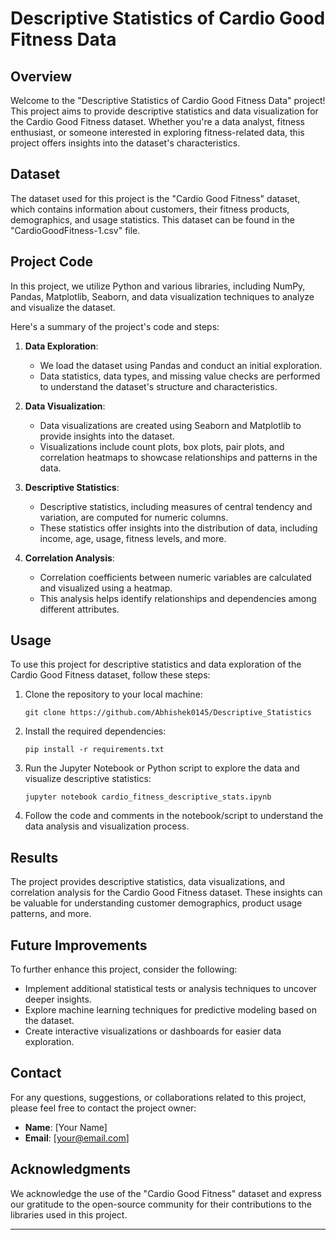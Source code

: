 # Descriptive Statistics of Cardio Good Fitness Data

## Overview

Welcome to the "Descriptive Statistics of Cardio Good Fitness Data" project! This project aims to provide descriptive statistics and data visualization for the Cardio Good Fitness dataset. Whether you're a data analyst, fitness enthusiast, or someone interested in exploring fitness-related data, this project offers insights into the dataset's characteristics.

## Dataset

The dataset used for this project is the "Cardio Good Fitness" dataset, which contains information about customers, their fitness products, demographics, and usage statistics. This dataset can be found in the "CardioGoodFitness-1.csv" file.

## Project Code

In this project, we utilize Python and various libraries, including NumPy, Pandas, Matplotlib, Seaborn, and data visualization techniques to analyze and visualize the dataset.

Here's a summary of the project's code and steps:

1. **Data Exploration**:
   - We load the dataset using Pandas and conduct an initial exploration.
   - Data statistics, data types, and missing value checks are performed to understand the dataset's structure and characteristics.

2. **Data Visualization**:
   - Data visualizations are created using Seaborn and Matplotlib to provide insights into the dataset.
   - Visualizations include count plots, box plots, pair plots, and correlation heatmaps to showcase relationships and patterns in the data.

3. **Descriptive Statistics**:
   - Descriptive statistics, including measures of central tendency and variation, are computed for numeric columns.
   - These statistics offer insights into the distribution of data, including income, age, usage, fitness levels, and more.

4. **Correlation Analysis**:
   - Correlation coefficients between numeric variables are calculated and visualized using a heatmap.
   - This analysis helps identify relationships and dependencies among different attributes.

## Usage

To use this project for descriptive statistics and data exploration of the Cardio Good Fitness dataset, follow these steps:

1. Clone the repository to your local machine:

   ```
   git clone https://github.com/Abhishek0145/Descriptive_Statistics
   ```

2. Install the required dependencies:

   ```
   pip install -r requirements.txt
   ```

3. Run the Jupyter Notebook or Python script to explore the data and visualize descriptive statistics:

   ```
   jupyter notebook cardio_fitness_descriptive_stats.ipynb
   ```

4. Follow the code and comments in the notebook/script to understand the data analysis and visualization process.

## Results

The project provides descriptive statistics, data visualizations, and correlation analysis for the Cardio Good Fitness dataset. These insights can be valuable for understanding customer demographics, product usage patterns, and more.

## Future Improvements

To further enhance this project, consider the following:

- Implement additional statistical tests or analysis techniques to uncover deeper insights.
- Explore machine learning techniques for predictive modeling based on the dataset.
- Create interactive visualizations or dashboards for easier data exploration.


## Contact

For any questions, suggestions, or collaborations related to this project, please feel free to contact the project owner:

- **Name**: [Your Name]
- **Email**: [your@email.com]

## Acknowledgments

We acknowledge the use of the "Cardio Good Fitness" dataset and express our gratitude to the open-source community for their contributions to the libraries used in this project.

---
